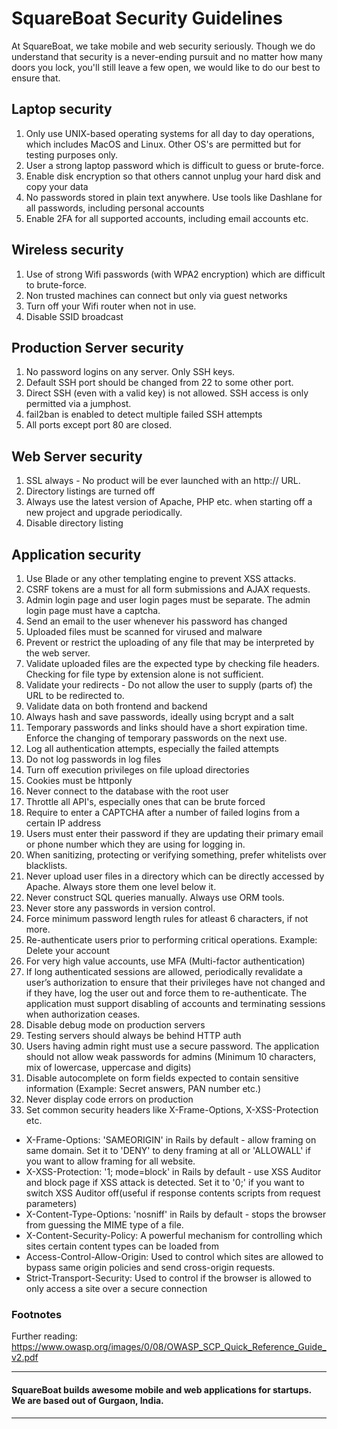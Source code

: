 # SquareBoat Security Guidelines

At SquareBoat, we take mobile and web security seriously. Though we do understand that security is a never-ending pursuit and no matter how many doors you lock, you'll still leave a few open, we would like to do our best to ensure that.

## Laptop security

1. Only use UNIX-based operating systems for all day to day operations, which includes MacOS and Linux. Other OS's are permitted but for testing purposes only.
2. User a strong laptop password which is difficult to guess or brute-force.
3. Enable disk encryption so that others cannot unplug your hard disk and copy your data
4. No passwords stored in plain text anywhere. Use tools like Dashlane for all passwords, including personal accounts
5. Enable 2FA for all supported accounts, including email accounts etc.

## Wireless security

1. Use of strong Wifi passwords (with WPA2 encryption) which are difficult to brute-force.
2. Non trusted machines can connect but only via guest networks
3. Turn off your Wifi router when not in use.
4. Disable SSID broadcast

## Production Server security

1. No password logins on any server. Only SSH keys.
2. Default SSH port should be changed from 22 to some other port.
3. Direct SSH (even with a valid key) is not allowed. SSH access is only permitted via a jumphost.
4. fail2ban is enabled to detect multiple failed SSH attempts
5. All ports except port 80 are closed.

## Web Server security

1. SSL always - No product will be ever launched with an http:// URL.
2. Directory listings are turned off
3. Always use the latest version of Apache, PHP etc. when starting off a new project and upgrade periodically.
4. Disable directory listing

## Application security

1. Use Blade or any other templating engine to prevent XSS attacks.
2. CSRF tokens are a must for all form submissions and AJAX requests.
3. Admin login page and user login pages must be separate. The admin login page must have a captcha.
4. Send an email to the user whenever his password has changed
5. Uploaded files must be scanned for virused and malware
6. Prevent or restrict the uploading of any file that may be interpreted by the web server.
7. Validate uploaded files are the expected type by checking file headers. Checking for file type by extension alone is not sufficient.
8. Validate your redirects - Do not allow the user to supply (parts of) the URL to be redirected to.
9. Validate data on both frontend and backend
10. Always hash and save passwords, ideally using bcrypt and a salt
11. Temporary passwords and links should have a short expiration time. Enforce the changing of temporary passwords on the next use.
12. Log all authentication attempts, especially the failed attempts
13. Do not log passwords in log files
14. Turn off execution privileges on file upload directories
15. Cookies must be httponly
16. Never connect to the database with the root user
17. Throttle all API's, especially ones that can be brute forced
18. Require to enter a CAPTCHA after a number of failed logins from a certain IP address
19. Users must enter their password if they are updating their primary email or phone number which they are using for logging in.
20. When sanitizing, protecting or verifying something, prefer whitelists over blacklists.
21. Never upload user files in a directory which can be directly accessed by Apache. Always store them one level below it.
22. Never construct SQL queries manually. Always use ORM tools.
23. Never store any passwords in version control.
24. Force minimum password length rules for atleast 6 characters, if not more.
25. Re-authenticate users prior to performing critical operations. Example: Delete your account
26. For very high value accounts, use MFA (Multi-factor authentication)
27. If long authenticated sessions are allowed, periodically revalidate a user’s authorization to ensure that their privileges have not changed and if they have, log the user out and force them to re-authenticate. The application must support disabling of accounts and terminating sessions when authorization ceases.
28. Disable debug mode on production servers
29. Testing servers should always be behind HTTP auth
30. Users having admin right must use a secure password. The application should not allow weak passwords for admins (Minimum 10 characters, mix of lowercase, uppercase and digits)
31. Disable autocomplete on form fields expected to contain sensitive information (Example: Secret answers, PAN number etc.)
32. Never display code errors on production
33. Set common security headers like X-Frame-Options, X-XSS-Protection etc.

* X-Frame-Options: 'SAMEORIGIN' in Rails by default - allow framing on same domain. Set it to 'DENY' to deny framing at all or 'ALLOWALL' if you want to allow framing for all website.
* X-XSS-Protection: '1; mode=block' in Rails by default - use XSS Auditor and block page if XSS attack is detected. Set it to '0;' if you want to switch XSS Auditor off(useful if response contents scripts from request parameters)
* X-Content-Type-Options: 'nosniff' in Rails by default - stops the browser from guessing the MIME type of a file.
* X-Content-Security-Policy: A powerful mechanism for controlling which sites certain content types can be loaded from
* Access-Control-Allow-Origin: Used to control which sites are allowed to bypass same origin policies and send cross-origin requests.
* Strict-Transport-Security: Used to control if the browser is allowed to only access a site over a secure connection

### Footnotes
Further reading: https://www.owasp.org/images/0/08/OWASP_SCP_Quick_Reference_Guide_v2.pdf

---
#### SquareBoat builds awesome mobile and web applications for startups. We are based out of Gurgaon, India.
---